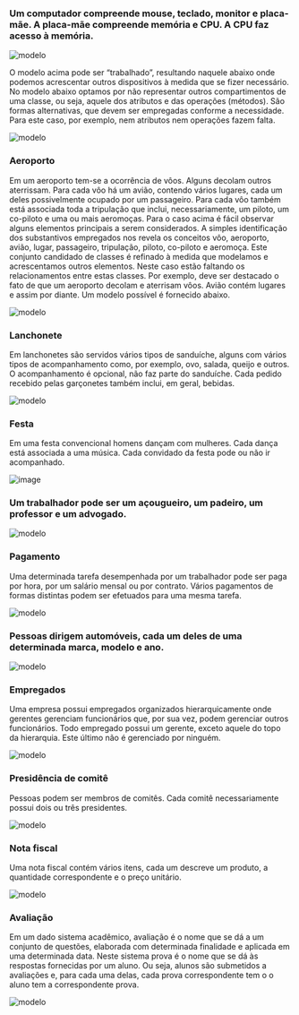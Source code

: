 ### Um computador compreende mouse, teclado, monitor e placa-mãe. A placa-mãe compreende memória e CPU. A CPU faz acesso à memória.

![modelo](http://www.plantuml.com/plantuml/proxy?cache=no&src=https://raw.githubusercontent.com/kyriosdata/oo/master/imagens/modelos-05/mod05ima01/mod05ima01.plantuml)

O modelo acima pode ser “trabalhado”, resultando naquele abaixo onde podemos acrescentar outros dispositivos à medida que se fizer necessário. No modelo abaixo optamos por não representar outros compartimentos de uma classe, ou seja, aquele dos atributos e das operações (métodos). São formas alternativas, que devem ser empregadas conforme a necessidade. Para este caso, por exemplo, nem atributos nem operações fazem falta.

![modelo](http://www.plantuml.com/plantuml/proxy?cache=no&src=https://raw.githubusercontent.com/kyriosdata/oo/master/imagens/modelos-05/mod05ima02/mod05ima02.plantuml)

### Aeroporto

Em um aeroporto tem-se a ocorrência de vôos. Alguns decolam outros aterrissam. Para cada vôo há um avião, contendo vários lugares, cada um deles possivelmente ocupado por um passageiro. Para cada vôo também está associada toda a tripulação que inclui, necessariamente, um piloto, um co-piloto e uma ou mais aeromoças.
Para o caso acima é fácil observar alguns elementos principais a serem considerados. A simples identificação dos substantivos empregados nos revela os conceitos vôo, aeroporto, avião, lugar, passageiro, tripulação, piloto, co-piloto e aeromoça. Este conjunto candidado de classes é refinado à medida que modelamos e acrescentamos outros elementos. Neste caso estão faltando os relacionamentos entre estas classes. Por exemplo, deve ser destacado o fato de que um aeroporto decolam e aterrisam vôos. Avião contém lugares e assim por diante. Um modelo possível é fornecido abaixo.

![modelo](http://www.plantuml.com/plantuml/proxy?cache=no&src=https://raw.githubusercontent.com/kyriosdata/oo/master/imagens/modelos-05/mod05ima03/mod05ima03.plantuml)

### Lanchonete

Em lanchonetes são servidos vários tipos de sanduíche, alguns com vários tipos de acompanhamento como, por exemplo, ovo, salada, queijo e outros. O acompanhamento é opcional, não faz parte do sanduíche. Cada pedido recebido pelas garçonetes também inclui, em geral, bebidas.

![modelo](http://www.plantuml.com/plantuml/proxy?cache=no&src=https://raw.githubusercontent.com/kyriosdata/oo/master/imagens/modelos-05/mod05ima04/mod05ima04.plantuml)

### Festa

Em uma festa convencional homens dançam com mulheres. Cada dança está associada a uma música. Cada convidado da festa pode ou não ir acompanhado.

![image](https://user-images.githubusercontent.com/1735792/90352565-26073700-e01a-11ea-9f6b-8911d5b22008.png)

### Um trabalhador pode ser um açougueiro, um padeiro, um professor e um advogado.

![modelo](http://www.plantuml.com/plantuml/proxy?cache=no&src=https://raw.githubusercontent.com/kyriosdata/oo/master/imagens/modelos-05/mod05ima06/mod05ima06.plantuml)

### Pagamento

Uma determinada tarefa desempenhada por um trabalhador pode ser paga por hora, por um salário mensal ou por contrato. Vários pagamentos de formas distintas podem ser efetuados para uma mesma tarefa.

![modelo](http://www.plantuml.com/plantuml/proxy?cache=no&src=https://raw.githubusercontent.com/kyriosdata/oo/master/imagens/modelos-05/mod05ima07/mod05ima07.plantuml)

### Pessoas dirigem automóveis, cada um deles de uma determinada marca, modelo e ano.

![modelo](http://www.plantuml.com/plantuml/proxy?cache=no&src=https://raw.githubusercontent.com/kyriosdata/oo/master/imagens/modelos-05/mod05ima08/mod05ima08.plantuml)

### Empregados

Uma empresa possui empregados organizados hierarquicamente onde gerentes gerenciam funcionários que, por sua vez, podem gerenciar outros funcionários. Todo empregado possui um gerente, exceto aquele do topo da hierarquia. Este último não é gerenciado por ninguém.

![modelo](http://www.plantuml.com/plantuml/proxy?cache=no&src=https://raw.githubusercontent.com/kyriosdata/oo/master/imagens/modelos-05/mod05ima09/mod05ima09.plantuml)

### Presidência de comitê

Pessoas podem ser membros de comitês. Cada comitê necessariamente possui dois ou três presidentes.

![modelo](http://www.plantuml.com/plantuml/proxy?cache=no&src=https://raw.githubusercontent.com/kyriosdata/oo/master/imagens/modelos-05/mod05ima10/mod05ima10.plantuml)

### Nota fiscal

Uma nota fiscal contém vários itens, cada um descreve um produto, a quantidade correspondente e o preço unitário.

![modelo](http://www.plantuml.com/plantuml/proxy?cache=no&src=https://raw.githubusercontent.com/kyriosdata/oo/master/imagens/modelos-05/mod05ima11/mod05ima11.plantuml)

### Avaliação

Em um dado sistema acadêmico, avaliação é o nome que se dá a um conjunto de questões, elaborada com determinada finalidade e aplicada em uma determinada data. Neste sistema prova é o nome que se dá às respostas fornecidas por um aluno. Ou seja, alunos são submetidos a avaliações e, para cada uma delas, cada prova correspondente tem o o aluno tem a correspondente prova.

![modelo](http://www.plantuml.com/plantuml/proxy?cache=no&src=https://raw.githubusercontent.com/kyriosdata/oo/master/imagens/modelos-05/mod05ima12/mod05ima12.plantuml)
